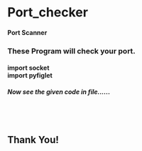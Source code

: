 # Port_checker
<h4>Port Scanner</h4>
<h3>These Program will check your port.</h3>
<h4>import socket<br>
import pyfiglet</h4>

<h5>Now see the given code in file......</h5><br><br>

<h2>Thank You!<h2>
